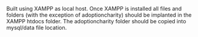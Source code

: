 Built using XAMPP as local host. Once XAMPP is installed all files and folders (with the exception of adoptioncharity) should be implanted in the XAMPP htdocs folder.
The adoptioncharity folder should be copied into mysql/data file location. 
